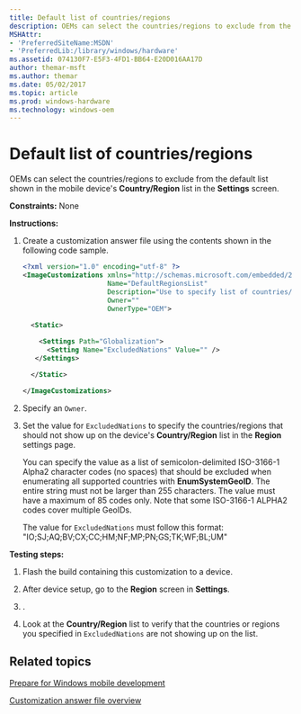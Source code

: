 ```yaml
---
title: Default list of countries/regions
description: OEMs can select the countries/regions to exclude from the default list shown in the mobile device's Country/Region list in the Settings screen.
MSHAttr:
- 'PreferredSiteName:MSDN'
- 'PreferredLib:/library/windows/hardware'
ms.assetid: 074130F7-E5F3-4FD1-BB64-E20D016AA17D
author: themar-msft
ms.author: themar
ms.date: 05/02/2017
ms.topic: article
ms.prod: windows-hardware
ms.technology: windows-oem
---
```


# Default list of countries/regions


OEMs can select the countries/regions to exclude from the default list shown in the mobile device's **Country/Region** list in the **Settings** screen.

<a href="" id="constraints---none"></a>**Constraints:** None  

<a href="" id="instructions-"></a>**Instructions:**  
1.  Create a customization answer file using the contents shown in the following code sample.

    ```XML
    <?xml version="1.0" encoding="utf-8" ?>  
    <ImageCustomizations xmlns="http://schemas.microsoft.com/embedded/2004/10/ImageUpdate"  
                         Name="DefaultRegionsList"  
                         Description="Use to specify list of countries/regions to exclude from Country/Region list."  
                         Owner=""  
                         OwnerType="OEM"> 
      
      <Static>  

        <Settings Path="Globalization">  
          <Setting Name="ExcludedNations" Value="" />    
       </Settings>  

      </Static>

    </ImageCustomizations>
    ```

2.  Specify an `Owner`.

3.  Set the value for `ExcludedNations` to specify the countries/regions that should not show up on the device's **Country/Region** list in the **Region** settings page.

    You can specify the value as a list of semicolon-delimited ISO-3166-1 Alpha2 character codes (no spaces) that should be excluded when enumerating all supported countries with **EnumSystemGeoID**. The entire string must not be larger than 255 characters. The value must have a maximum of 85 codes only. Note that some ISO-3166-1 ALPHA2 codes cover multiple GeoIDs.

    The value for `ExcludedNations` must follow this format: "IO;SJ;AQ;BV;CX;CC;HM;NF;MP;PN;GS;TK;WF;BL;UM"

<a href="" id="testing-steps-"></a>**Testing steps:**  
1.  Flash the build containing this customization to a device.

2.  After device setup, go to the **Region** screen in **Settings**.

3.  .

4.  Look at the **Country/Region** list to verify that the countries or regions you specified in `ExcludedNations` are not showing up on the list.

## Related topics

[Prepare for Windows mobile development](https://docs.microsoft.com/en-us/windows-hardware/manufacture/mobile/preparing-for-windows-mobile-development)

[Customization answer file overview](https://docs.microsoft.com/en-us/windows-hardware/customize/mobile/mcsf/customization-answer-file)
